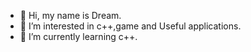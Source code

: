 - 👋 Hi, my name is Dream.
- 👀 I’m interested in c++,game and Useful applications.
- 🌱 I’m currently learning c++.
<!---
xietianlang/xietianlang is a ✨ special ✨ repository because its `README.md` (this file) appears on your GitHub profile.
You can click the Preview link to take a look at your changes.
--->
